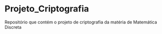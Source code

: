 # Projeto_Criptografia
Repositório que contém o projeto de criptografia da matéria de Matemática Discreta
